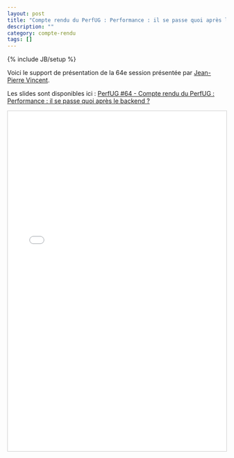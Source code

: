 ```yaml
---
layout: post
title: "Compte rendu du PerfUG : Performance : il se passe quoi après le backend ?"
description: ""
category: compte-rendu
tags: []
---
```

{% include JB/setup %}

Voici le support de présentation de la 64e session présentée par [Jean-Pierre Vincent](https://twitter.com/theystolemynick).
<!-- more -->


Les slides sont disponibles ici : [PerfUG #64 - Compte rendu du PerfUG : Performance : il se passe quoi après le backend ?]({site.url}}/assets/files/PerfUG64.pdf)

<iframe src="{site.url}}/assets/files/PerfUG64.pdf" width="940" height="783" frameborder="0" marginwidth="0" marginheight="0" scrolling="no" style="border:1px solid #CCC; border-width:1px; margin-bottom:5px; max-width: 100%;" allowfullscreen> </iframe>
